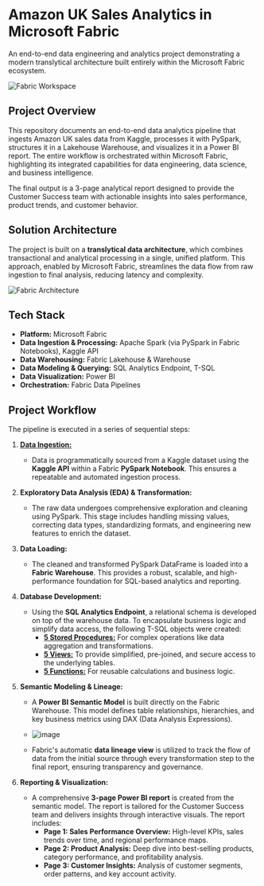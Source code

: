# Amazon UK Sales Analytics in Microsoft Fabric

An end-to-end data engineering and analytics project demonstrating a modern translytical architecture built entirely within the Microsoft Fabric ecosystem.

![Fabric Workspace](https://github.com/user-attachments/assets/cbf5fab7-a135-49e5-9480-5902b6b06d0f)

## Project Overview

This repository documents an end-to-end data analytics pipeline that ingests Amazon UK sales data from Kaggle, processes it with PySpark, structures it in a Lakehouse Warehouse, and visualizes it in a Power BI report. The entire workflow is orchestrated within Microsoft Fabric, highlighting its integrated capabilities for data engineering, data science, and business intelligence.

The final output is a 3-page analytical report designed to provide the Customer Success team with actionable insights into sales performance, product trends, and customer behavior.

## Solution Architecture

The project is built on a **translytical data architecture**, which combines transactional and analytical processing in a single, unified platform. This approach, enabled by Microsoft Fabric, streamlines the data flow from raw ingestion to final analysis, reducing latency and complexity.

![Fabric Architecture](https://github.com/user-attachments/assets/8206a865-6ba8-40df-b297-571a74c3ea4e)

## Tech Stack

*   **Platform:** Microsoft Fabric
*   **Data Ingestion & Processing:** Apache Spark (via PySpark in Fabric Notebooks), Kaggle API
*   **Data Warehousing:** Fabric Lakehouse & Warehouse
*   **Data Modeling & Querying:** SQL Analytics Endpoint, T-SQL
*   **Data Visualization:** Power BI
*   **Orchestration:** Fabric Data Pipelines

## Project Workflow

The pipeline is executed in a series of sequential steps:

1.  [**Data Ingestion:**](https://github.com/Balasubramanian-pg/Amazon-UK-Sales/tree/main/0.%20Data%20Ingestion)
    *   Data is programmatically sourced from a Kaggle dataset using the **Kaggle API** within a Fabric **PySpark Notebook**. This ensures a repeatable and automated ingestion process.

2.  **Exploratory Data Analysis (EDA) & Transformation:**
    *   The raw data undergoes comprehensive exploration and cleaning using PySpark. This stage includes handling missing values, correcting data types, standardizing formats, and engineering new features to enrich the dataset.

3.  **Data Loading:**
    *   The cleaned and transformed PySpark DataFrame is loaded into a **Fabric Warehouse**. This provides a robust, scalable, and high-performance foundation for SQL-based analytics and reporting.

4.  **Database Development:**
    *   Using the **SQL Analytics Endpoint**, a relational schema is developed on top of the warehouse data. To encapsulate business logic and simplify data access, the following T-SQL objects were created:
        *   [**5 Stored Procedures:**](https://github.com/Balasubramanian-pg/Amazon-UK-Sales/tree/main/2.%20Stored%20Procedures) For complex operations like data aggregation and transformations.
        *   [**5 Views:**](https://github.com/Balasubramanian-pg/Amazon-UK-Sales/tree/main/1.%20Views) To provide simplified, pre-joined, and secure access to the underlying tables.
        *   [**5 Functions:**](https://github.com/Balasubramanian-pg/Amazon-UK-Sales/tree/main/3.%20Functions) For reusable calculations and business logic.

5.  **Semantic Modeling & Lineage:**
    *   A **Power BI Semantic Model** is built directly on the Fabric Warehouse. This model defines table relationships, hierarchies, and key business metrics using DAX (Data Analysis Expressions).
      
    * ![image](https://github.com/user-attachments/assets/e65e8a30-d7f7-47c6-908a-207607ec7963)

    *   Fabric's automatic **data lineage view** is utilized to track the flow of data from the initial source through every transformation step to the final report, ensuring transparency and governance.

6.  **Reporting & Visualization:**
    *   A comprehensive **3-page Power BI report** is created from the semantic model. The report is tailored for the Customer Success team and delivers insights through interactive visuals. The report includes:
        *   **Page 1: Sales Performance Overview:** High-level KPIs, sales trends over time, and regional performance maps.
        *   **Page 2: Product Analysis:** Deep dive into best-selling products, category performance, and profitability analysis.
        *   **Page 3: Customer Insights:** Analysis of customer segments, order patterns, and key account activity.
